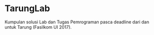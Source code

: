 # TarungLab
Kumpulan solusi Lab dan Tugas Pemrograman pasca deadline dari dan untuk Tarung
(Fasilkom UI 2017).
